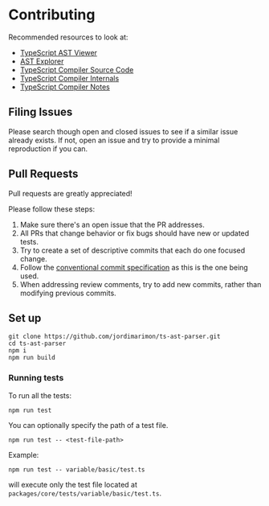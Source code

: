 # Contributing

Recommended resources to look at:

- [TypeScript AST Viewer](https://ts-ast-viewer.com)
- [AST Explorer](https://astexplorer.net/)
- [TypeScript Compiler Source Code](https://github.com/microsoft/TypeScript/tree/main/src/compiler)
- [TypeScript Compiler Internals](https://basarat.gitbook.io/typescript/overview)
- [TypeScript Compiler Notes](https://github.com/microsoft/TypeScript-Compiler-Notes)

## Filing Issues

Please search though open and closed issues to see if a similar issue already exists. If not, open an 
issue and try to provide a minimal reproduction if you can.

## Pull Requests

Pull requests are greatly appreciated!

Please follow these steps:

1. Make sure there's an open issue that the PR addresses.
2. All PRs that change behavior or fix bugs should have new or updated tests.
3. Try to create a set of descriptive commits that each do one focused change. 
4. Follow the [conventional commit specification](https://www.conventionalcommits.org/en/v1.0.0/) as this is the one being used.
5. When addressing review comments, try to add new commits, rather than modifying previous commits.

## Set up

    git clone https://github.com/jordimarimon/ts-ast-parser.git
    cd ts-ast-parser
    npm i
    npm run build

### Running tests

To run all the tests:

    npm run test

You can optionally specify the path of a test file.

    npm run test -- <test-file-path>

Example:

    npm run test -- variable/basic/test.ts

will execute only the test file located at `packages/core/tests/variable/basic/test.ts`.
